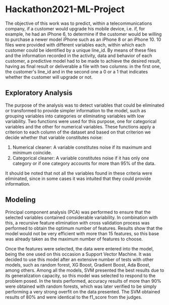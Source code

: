 # Hackathon2021-ML-Project
The objective of this work was to predict, within a telecommunications company, if a customer would upgrade his mobile device, i.e. if, for example, he had an iPhone 6, to determine if the customer would be willing to purchase a newer model iPhone such as an iPhone 8 or an iPhone 10.
10 files were provided with different variables each, within which each customer could be identified by a unique line_id.
By means of these files and the information recorded in the activity, data and behavior of each customer, a predictive model had to be made to achieve the desired result, having as final result or deliverable a file with two columns: in the first one, the customer's line_id and in the second one a 0 or a 1 that indicates whether the customer will upgrade or not.

## Exploratory Analysis

The purpose of the analysis was to detect variables that could be eliminated or transformed to provide simpler information to the model, such as grouping variables into categories or eliminating variables with low variability. Two functions were used for this purpose, one for categorical variables and the other for numerical variables. These functions apply a criterion to each column of the dataset and based on that criterion we decide whether that variable constitutes noise:

  1. Numerical cleaner: A variable constitutes noise if its maximum and minimum coincide.
  2. Categorical cleaner: A variable constitutes noise if it has only one category or if one category accounts for more than 95% of the data.

It should be noted that not all the variables found in these criteria were eliminated, since in some cases it was intuited that they could provide information.

## Modeling

Principal component analysis (PCA) was performed to ensure that the selected variables contained considerable variability. In combination with this, a recursive feature elimination with cross validation process was performed to obtain the optimum number of features. Results show that the model would not be very efficient with more than 15 features, so this base was already taken as the maximum number of features to choose.

Once the features were selected, the data were entered into the model, being the one used on this occasion a Support Vector Machine. It was decided to use this model after an extensive number of tests with other models, such as random forest, XG Boost, Gradient Boost, Ada Boost, among others. Among all the models, SVM presented the best results due to its generalization capacity, so this model was selected to respond to the problem posed. In the tests performed, accuracy results of more than 90% were obtained with random forests, which was later verified to be simply performing a very strong overfit on the data presented. The SVM obtained results of 80% and were identical to the f1_score from the judges.
